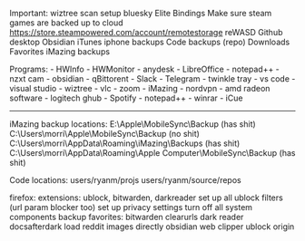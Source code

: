 
Important:
	wiztree scan
	setup bluesky
	Elite Bindings
	Make sure steam games are backed up to cloud
	https://store.steampowered.com/account/remotestorage
	reWASD
	Github desktop
	Obsidian
	iTunes iphone backups
	Code backups (repo)
	Downloads
	Favorites
	iMazing backups

Programs:
	- HWInfo
	- HWMonitor
	- anydesk
	- LibreOffice
	- notepad++
	- nzxt cam
	- obsidian
	- qBittorent
	- Slack
	- Telegram
	- twinkle tray
	- vs code
	- visual studio
	- wiztree
	- vlc
	- zoom
	- iMazing
	- nordvpn
	- amd radeon software
	- logitech ghub
	- Spotify
	- notepad++
	- winrar
	- iCue 


---

iMazing backup locations:
	E:\Apple\MobileSync\Backup (has shit)
	C:\Users\morri\Apple\MobileSync\Backup (no shit)
	C:\Users\morri\AppData\Roaming\iMazing\Backups (has shit)
	C:\Users\morri\AppData\Roaming\Apple Computer\MobileSync\Backup (has shit)

Code locations:
	users/ryanm/projs
	users/ryanm/source/repos


firefox:
	extensions: ublock, bitwarden, darkreader
	set up all ublock filters (url param blocker too)
	set up privacy settings
	turn off all system components
	backup favorites:
		bitwarden
		clearurls
		dark reader
		docsafterdark
		load reddit images directly
		obsidian web clipper
		ublock origin
	


